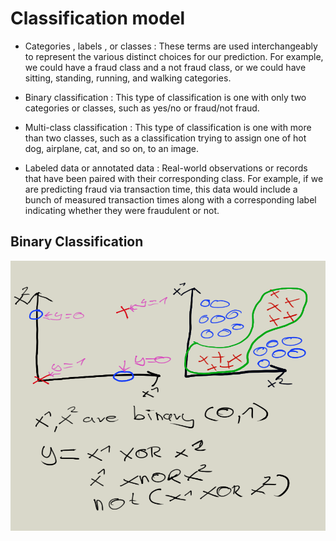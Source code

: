 # Classification model

* Categories , labels , or classes : These terms are used interchangeably to represent the various distinct choices for our prediction. For example, we could have a fraud class and a not fraud class, or we could have sitting, standing, running, and walking categories. 

* Binary classification : This type of classification is one with only two categories or classes, such as yes/no or fraud/not fraud. 

* Multi-class classification : This type of classification is one with more than two classes, such as a classification trying to assign one of hot dog, airplane, cat, and so on, to an image.

* Labeled data or annotated data : Real-world observations or records that have been paired with their corresponding class. For example, if we are predicting fraud via transaction time, this data would include a bunch of measured transaction times along with a corresponding label indicating whether they were fraudulent or not.

## Binary Classification

![binary](images/binary_classification.png)